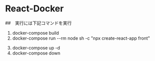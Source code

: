 # React-Docker

##　実行には下記コマンドを実行

1.
    docker-compose build
2.
    docker-compose run --rm node sh -c "npx create-react-app front"
<!-- 2.
    docker-compose run --rm node sh -c "yarn create react-app front"
2.
    docker-compose run --rm node sh -c "yarn add create-react-app && npx create-react-app front"
2.
    docker-compose run --rm node sh -c "npm install -g create-react-app && npx create-react-app ." こちらでは権限関係でエラーが発生 -->
3.
    docker-compose up -d
4.
    docker-compose down
